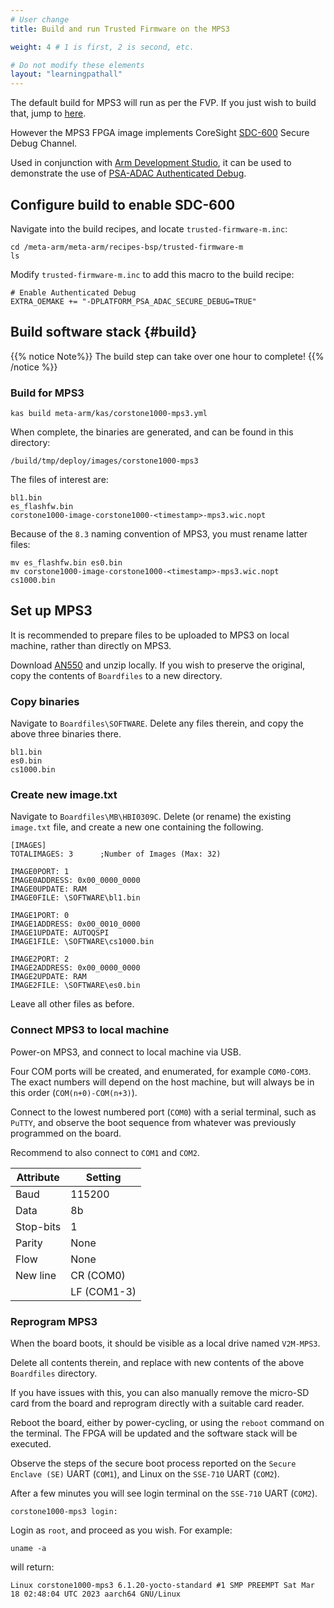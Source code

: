 ```yaml
---
# User change
title: Build and run Trusted Firmware on the MPS3

weight: 4 # 1 is first, 2 is second, etc.

# Do not modify these elements
layout: "learningpathall"
---
```

The default build for MPS3 will run as per the FVP. If you just wish to build that, jump to [here](#build).

However the MPS3 FPGA image implements CoreSight [SDC-600](https://www.arm.com/en/products/silicon-ip-system/coresight-debug-trace/sdc-600) Secure Debug Channel.

Used in conjunction with [Arm Development Studio](https://www.arm.com/products/development-tools/embedded-and-software/arm-development-studio), it can be used to demonstrate the use of [PSA-ADAC Authenticated Debug](https://developer.arm.com/documentation/107745/latest/Platform-Security-Architecture-Authenticated-Debug-Access-Control).

## Configure build to enable SDC-600

Navigate into the build recipes, and locate `trusted-firmware-m.inc`:
```console
cd /meta-arm/meta-arm/recipes-bsp/trusted-firmware-m
ls
```
Modify `trusted-firmware-m.inc` to add this macro to the build recipe:
```console
# Enable Authenticated Debug
EXTRA_OEMAKE += "-DPLATFORM_PSA_ADAC_SECURE_DEBUG=TRUE"
```

## Build software stack {#build}

{{% notice Note%}}
The build step can take over one hour to complete!
{{% /notice %}}

### Build for MPS3
```console
kas build meta-arm/kas/corstone1000-mps3.yml
```
 When complete, the binaries are generated, and can be found in this directory:
```console
/build/tmp/deploy/images/corstone1000-mps3
```
The files of interest are:
```console
bl1.bin
es_flashfw.bin
corstone1000-image-corstone1000-<timestamp>-mps3.wic.nopt
```
Because of the `8.3` naming convention of MPS3, you must rename latter files:
```console
mv es_flashfw.bin es0.bin
mv corstone1000-image-corstone1000-<timestamp>-mps3.wic.nopt cs1000.bin
```

## Set up MPS3

It is recommended to prepare files to be uploaded to MPS3 on local machine, rather than directly on MPS3.

Download [AN550](https://developer.arm.com/downloads/view/AN550) and unzip locally. If you wish to preserve the original, copy the contents of `Boardfiles` to a new directory.

### Copy binaries

Navigate to `Boardfiles\SOFTWARE`. Delete any files therein, and copy the above three binaries there.
```output
bl1.bin
es0.bin
cs1000.bin
```
### Create new image.txt

Navigate to `Boardfiles\MB\HBI0309C`. Delete (or rename) the existing `image.txt` file, and create a new one containing the following.
```console
[IMAGES]
TOTALIMAGES: 3      ;Number of Images (Max: 32)

IMAGE0PORT: 1
IMAGE0ADDRESS: 0x00_0000_0000
IMAGE0UPDATE: RAM
IMAGE0FILE: \SOFTWARE\bl1.bin

IMAGE1PORT: 0
IMAGE1ADDRESS: 0x00_0010_0000
IMAGE1UPDATE: AUTOQSPI
IMAGE1FILE: \SOFTWARE\cs1000.bin

IMAGE2PORT: 2
IMAGE2ADDRESS: 0x00_0000_0000
IMAGE2UPDATE: RAM
IMAGE2FILE: \SOFTWARE\es0.bin
```
Leave all other files as before.

### Connect MPS3 to local machine

Power-on MPS3, and connect to local machine via USB.

Four COM ports will be created, and enumerated, for example `COM0-COM3`. The exact numbers will depend on the host machine, but will always be in this order (`COM(n+0)-COM(n+3)`).

Connect to the lowest numbered port (`COM0`) with a serial terminal, such as `PuTTY`, and observe the boot sequence from whatever was previously programmed on the board.

Recommend to also connect to `COM1` and `COM2`.

| Attribute   | Setting     |
|-------------|-------------|
| Baud        | 115200      |
| Data        | 8b          |
| Stop-bits   | 1           |
| Parity      | None        |
| Flow        | None        |
| New line    | CR (COM0)   |
|             | LF (COM1-3) |

### Reprogram MPS3

When the board boots, it should be visible as a local drive named `V2M-MPS3`.

Delete all contents therein, and replace with new contents of the above `Boardfiles` directory.

If you have issues with this, you can also manually remove the micro-SD card from the board and reprogram directly with a suitable card reader.

Reboot the board, either by power-cycling, or using the `reboot` command on the terminal. The FPGA will be updated and the software stack will be executed.

Observe the steps of the secure boot process reported on the `Secure Enclave (SE)` UART (`COM1`), and Linux on the `SSE-710` UART (`COM2`).

After a few minutes you will see login terminal on the `SSE-710` UART (`COM2`).
```output
corstone1000-mps3 login:
```
Login as `root`, and proceed as you wish. For example:
```console
uname -a
```
will return:
```output
Linux corstone1000-mps3 6.1.20-yocto-standard #1 SMP PREEMPT Sat Mar 18 02:48:04 UTC 2023 aarch64 GNU/Linux
```
